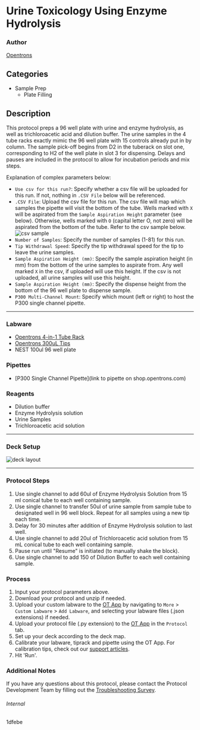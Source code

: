 # Urine Toxicology Using Enzyme Hydrolysis

### Author
[Opentrons](https://opentrons.com/)



## Categories
* Sample Prep
	* Plate Filling

## Description
This protocol preps a 96 well plate with urine and enzyme hydrolysis, as well as trichloroacetic acid and dilution buffer. The urine samples in the 4 tube racks exactly mimic the 96 well plate with 15 controls already put in by column. The sample pick-off begins from D2 in the tuberack on slot one, corresponding to H2 of the well plate in slot 3 for dispensing. Delays and pauses are included in the protocol to allow for incubation periods and mix steps.

Explanation of complex parameters below:
* `Use csv for this run?`: Specify whether a csv file will be uploaded for this run. If not, nothing in `.CSV File` below will be referenced.
* `.CSV File`: Upload the csv file for this run. The csv file will map which samples the pipette will visit the bottom of the tube. Wells marked with `X` will be aspirated from the `Sample Aspiration Height` parameter (see below). Otherwise, wells marked with `O` (capital letter O, not zero) will be aspirated from the bottom of the tube. Refer to the csv sample below.
![csv sample](https://opentrons-protocol-library-website.s3.amazonaws.com/custom-README-images/1dfebe/Screen+Shot+2021-10-20+at+11.52.43+AM.png)
* `Number of Samples`: Specify the number of samples (1-81) for this run.
* `Tip Withdrawal Speed`: Specify the tip withdrawal speed for the tip to leave the urine samples.
* `Sample Aspiration Height (mm)`:  Specify the sample aspiration height (in mm) from the bottom of the urine samples to aspirate from. Any well marked `X` in the csv, if uploaded will use this height. If the csv is not uploaded, all urine samples will use this height.
* `Sample Aspiration Height (mm)`: Specify the dispense height from the bottom of the 96 well plate to dispense sample. 
* `P300 Multi-Channel Mount`: Specify which mount (left or right) to host the P300 single channel pipette.


---

### Labware
* [Opentrons 4-in-1 Tube Rack](https://shop.opentrons.com/collections/racks-and-adapters/products/tube-rack-set-1)
* [Opentrons 300uL Tips](https://shop.opentrons.com/collections/opentrons-tips/products/opentrons-300ul-tips)
* NEST 100ul 96 well plate

### Pipettes
* [P300 Single Channel Pipette](link to pipette on shop.opentrons.com)

### Reagents
* Dilution buffer
* Enzyme Hydrolysis solution
* Urine Samples
* Trichloroacetic acid solution

---

### Deck Setup

![deck layout](https://opentrons-protocol-library-website.s3.amazonaws.com/custom-README-images/1dfebe/Screen+Shot+2021-11-08+at+5.20.33+PM.png)

---

### Protocol Steps
1. Use single channel to add 60ul of Enzyme Hydrolysis Solution from 15 ml conical tube to each well containing sample.
2. Use single channel to transfer 50ul of urine sample from sample tube to designated well in 96 well block. Repeat for all samples using a new tip each time.
3. Delay for 30 minutes after addition of Enzyme Hydrolysis solution to last well.
4. Use single channel to add 20ul of Trichloroacetic acid solution from 15 mL conical tube to each well containing sample.
5. Pause run until "Resume" is initiated (to manually shake the block).
6. Use single channel to add 150 of Dilution Buffer to each well containing sample.

### Process
1. Input your protocol parameters above.
2. Download your protocol and unzip if needed.
3. Upload your custom labware to the [OT App](https://opentrons.com/ot-app) by navigating to `More` > `Custom Labware` > `Add Labware`, and selecting your labware files (.json extensions) if needed.
4. Upload your protocol file (.py extension) to the [OT App](https://opentrons.com/ot-app) in the `Protocol` tab.
5. Set up your deck according to the deck map.
6. Calibrate your labware, tiprack and pipette using the OT App. For calibration tips, check out our [support articles](https://support.opentrons.com/en/collections/1559720-guide-for-getting-started-with-the-ot-2).
7. Hit 'Run'.

### Additional Notes
If you have any questions about this protocol, please contact the Protocol Development Team by filling out the [Troubleshooting Survey](https://protocol-troubleshooting.paperform.co/).

###### Internal
1dfebe
